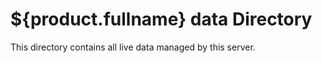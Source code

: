 ${product.fullname} data Directory
=======================================

This directory contains all live data managed by this server.


